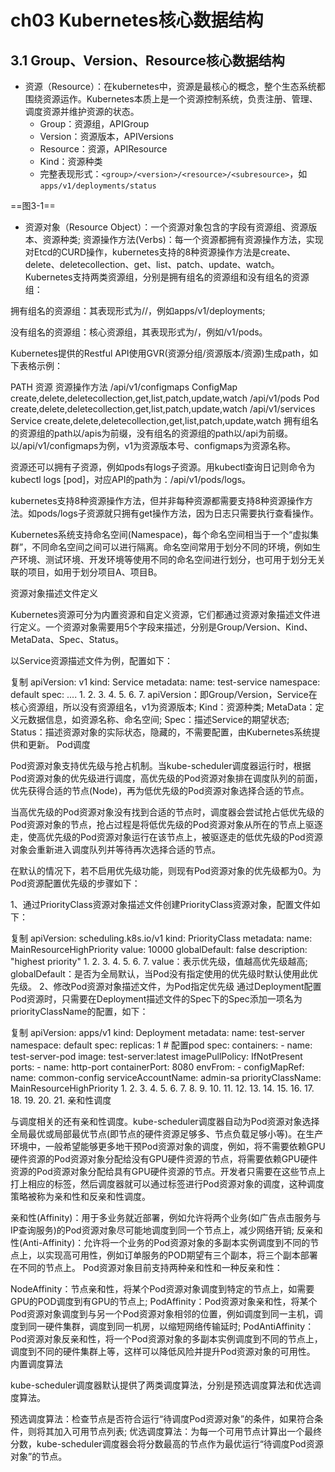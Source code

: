 # ch03 Kubernetes核心数据结构

## 3.1 Group、Version、Resource核心数据结构

- 资源（Resource）：在kubernetes中，资源是最核心的概念，整个生态系统都围绕资源运作。Kubernetes本质上是一个资源控制系统，负责注册、管理、调度资源并维护资源的状态。
  - Group：资源组，APIGroup
  - Version：资源版本，APIVersions
  - Resource：资源，APIResource
  - Kind：资源种类
  - 完整表现形式：`<group>/<version>/<resource>/<subresource>`，如`apps/v1/deployments/status`

==图3-1==

- 资源对象（Resource Object）：一个资源对象包含的字段有资源组、资源版本、资源种类;
资源操作方法(Verbs)：每一个资源都拥有资源操作方法，实现对Etcd的CURD操作，kubernetes支持的8种资源操作方法是create、delete、deletecollection、get、list、patch、update、watch。
Kubernetes支持两类资源组，分别是拥有组名的资源组和没有组名的资源组：

拥有组名的资源组：其表现形式为//，例如apps/v1/deployments;

没有组名的资源组：核心资源组，其表现形式为/，例如/v1/pods。

Kubernetes提供的Restful API使用GVR(资源分组/资源版本/资源)生成path，如下表格示例：

PATH	资源	资源操作方法
/api/v1/configmaps	ConfigMap	create,delete,deletecollection,get,list,patch,update,watch
/api/v1/pods	Pod	create,delete,deletecollection,get,list,patch,update,watch
/api/v1/services	Service	create,delete,deletecollection,get,list,patch,update,watch
拥有组名的资源组的path以/apis为前缀，没有组名的资源组的path以/api为前缀。以/api/v1/configmaps为例，v1为资源版本号、configmaps为资源名称。

资源还可以拥有子资源，例如pods有logs子资源。用kubectl查询日记则命令为kubectl logs [pod]，对应API的path为：/api/v1/pods/logs。

kubernetes支持8种资源操作方法，但并非每种资源都需要支持8种资源操作方法。如pods/logs子资源就只拥有get操作方法，因为日志只需要执行查看操作。

Kubernetes系统支持命名空间(Namespace)，每个命名空间相当于一个“虚拟集群”，不同命名空间之间可以进行隔离。命名空间常用于划分不同的环境，例如生产环境、测试环境、开发环境等使用不同的命名空间进行划分，也可用于划分无关联的项目，如用于划分项目A、项目B。

资源对象描述文件定义

Kubernetes资源可分为内置资源和自定义资源，它们都通过资源对象描述文件进行定义。一个资源对象需要用5个字段来描述，分别是Group/Version、Kind、MetaData、Spec、Status。

以Service资源描述文件为例，配置如下：

复制
apiVersion: v1 
kind: Service 
metadata: 
  name: test-service 
  namespace: default 
spec: 
  .... 
1.
2.
3.
4.
5.
6.
7.
apiVersion：即Group/Version，Service在核心资源组，所以没有资源组名，v1为资源版本;
Kind：资源种类;
MetaData：定义元数据信息，如资源名称、命名空间;
Spec：描述Service的期望状态;
Status：描述资源对象的实际状态，隐藏的，不需要配置，由Kubernetes系统提供和更新。
Pod调度

Pod资源对象支持优先级与抢占机制。当kube-scheduler调度器运行时，根据Pod资源对象的优先级进行调度，高优先级的Pod资源对象排在调度队列的前面，优先获得合适的节点(Node)，再为低优先级的Pod资源对象选择合适的节点。

当高优先级的Pod资源对象没有找到合适的节点时，调度器会尝试抢占低优先级的Pod资源对象的节点，抢占过程是将低优先级的Pod资源对象从所在的节点上驱逐走，使高优先级的Pod资源对象运行在该节点上，被驱逐走的低优先级的Pod资源对象会重新进入调度队列并等待再次选择合适的节点。

在默认的情况下，若不启用优先级功能，则现有Pod资源对象的优先级都为0。为Pod资源配置优先级的步骤如下：

1、通过PriorityClass资源对象描述文件创建PriorityClass资源对象，配置文件如下：

复制
apiVersion: scheduling.k8s.io/v1 
kind: PriorityClass 
metadata: 
 name: MainResourceHighPriority 
value: 10000 
globalDefault: false 
description: "highest priority" 
1.
2.
3.
4.
5.
6.
7.
value：表示优先级，值越高优先级越高;
globalDefault：是否为全局默认，当Pod没有指定使用的优先级时默认使用此优先级。
2、修改Pod资源对象描述文件，为Pod指定优先级
通过Deployment配置Pod资源时，只需要在Deployment描述文件的Spec下的Spec添加一项名为priorityClassName的配置，如下：

复制
apiVersion: apps/v1 
kind: Deployment 
metadata: 
  name: test-server 
  namespace: default 
spec: 
  replicas: 1 
    # 配置pod 
    spec: 
      containers: 
        - name: test-server-pod 
          image: test-server:latest 
          imagePullPolicy: IfNotPresent 
          ports: 
            - name: http-port 
              containerPort: 8080 
          envFrom: 
            - configMapRef: 
                name: common-config 
      serviceAccountName: admin-sa 
      priorityClassName: MainResourceHighPriority 
1.
2.
3.
4.
5.
6.
7.
8.
9.
10.
11.
12.
13.
14.
15.
16.
17.
18.
19.
20.
21.
亲和性调度

与调度相关的还有亲和性调度。kube-scheduler调度器自动为Pod资源对象选择全局最优或局部最优节点(即节点的硬件资源足够多、节点负载足够小等)。在生产环境中，一般希望能够更多地干预Pod资源对象的调度，例如，将不需要依赖GPU硬件资源的Pod资源对象分配给没有GPU硬件资源的节点，将需要依赖GPU硬件资源的Pod资源对象分配给具有GPU硬件资源的节点。开发者只需要在这些节点上打上相应的标签，然后调度器就可以通过标签进行Pod资源对象的调度，这种调度策略被称为亲和性和反亲和性调度。

亲和性(Affinity)：用于多业务就近部署，例如允许将两个业务(如广告点击服务与IP查询服务)的Pod资源对象尽可能地调度到同一个节点上，减少网络开销;
反亲和性(Anti-Affinity)：允许将一个业务的Pod资源对象的多副本实例调度到不同的节点上，以实现高可用性，例如订单服务的POD期望有三个副本，将三个副本部署在不同的节点上。
Pod资源对象目前支持两种亲和性和一种反亲和性：

NodeAffinity：节点亲和性，将某个Pod资源对象调度到特定的节点上，如需要GPU的POD调度到有GPU的节点上;
PodAffinity：Pod资源对象亲和性，将某个Pod资源对象调度到与另一个Pod资源对象相邻的位置，例如调度到同一主机，调度到同一硬件集群，调度到同一机房，以缩短网络传输延时;
PodAntiAffinity：Pod资源对象反亲和性，将一个Pod资源对象的多副本实例调度到不同的节点上，调度到不同的硬件集群上等，这样可以降低风险并提升Pod资源对象的可用性。
内置调度算法

kube-scheduler调度器默认提供了两类调度算法，分别是预选调度算法和优选调度算法。

预选调度算法：检查节点是否符合运行“待调度Pod资源对象”的条件，如果符合条件，则将其加入可用节点列表;
优选调度算法：为每一个可用节点计算出一个最终分数，kube-scheduler调度器会将分数最高的节点作为最优运行“待调度Pod资源对象”的节点。